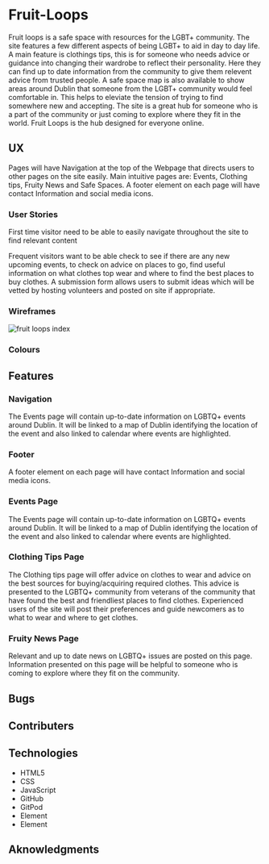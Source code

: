 # Fruit-Loops

Fruit loops is a safe space with resources for the LGBT+ community. The site features a few different aspects of being LGBT+ to aid in day to day life. A main feature is clothings tips, this is for someone who needs advice or guidance into changing their wardrobe to reflect their personality. Here they can find up to date information from the community to give them relevent advice from trusted people. A safe space map is also available to show areas around Dublin that someone from the LGBT+ community would feel comfortable in. This helps to eleviate the tension of trying to find somewhere new and accepting. The site is a great hub for someone who is a part of the community or just coming to explore where they fit in the world. Fruit Loops is the hub designed for everyone online.

## UX
Pages will have Navigation at the top of the Webpage that directs users to other pages on the site easily. Main intuitive pages are: Events, Clothing tips, Fruity News and Safe Spaces. 
A footer element on each page will have contact Information and social media icons.


### User Stories
First time visitor need to be able to easily navigate throughout the site to find relevant content

Frequent visitors want to be able check to see if there are any new upcoming events, to check on advice on places to go, find useful information on what clothes top wear and where to find the best places to buy clothes.  A submission form allows users to submit ideas which will be vetted by hosting volunteers and posted on site if appropriate. 

### Wireframes
![fruit loops index](https://user-images.githubusercontent.com/81528829/174488894-04b123d8-a0a8-4f60-9086-ea1e6e46c0ff.png)


### Colours

## Features
### Navigation
The Events page will contain up-to-date information on LGBTQ+ events around Dublin. It will be linked to a map of Dublin identifying the location of the event and also linked to calendar where events are highlighted.
### Footer
A footer element on each page will have contact Information and social media icons.
### Events Page
The Events page will contain up-to-date information on LGBTQ+ events around Dublin. It will be linked to a map of Dublin identifying the location of the event and also linked to calendar where events are highlighted.
### Clothing Tips Page
The Clothing tips page will offer advice on clothes to wear and advice on the best sources for buying/acquiring required clothes. This advice is presented to the LGBTQ+ community from veterans of the community that have found the best and friendliest places to find clothes. Experienced users of the site will post their preferences and guide newcomers as to what to wear and where to get clothes.
### Fruity News Page
Relevant and up to date news on LGBTQ+ issues are posted on this page. Information presented on this page will be helpful to someone who is coming to explore where they fit on the community.
## Bugs

## Contributers

## Technologies
- HTML5
- CSS
- JavaScript
- GitHub
- GitPod
- Element
- Element

## Aknowledgments
